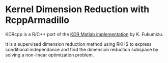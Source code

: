 # Kernel Dimension Reduction with RcppArmadillo

KDRcpp is a R/C++ port of the [KDR Matlab implementation](http://www.ism.ac.jp/~fukumizu/software.html) by K. Fukumizu.

It is a supervised dimension reduction method using RKHS to express conditional independance and find the dimension reduction
subspace by solving a non-linear optimization problem.


